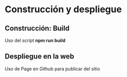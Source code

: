 # Construcción y despliegue

## Construcción: Build

Uso del script **npm run build**

## Despliegue en la web

Uso de Page en Github para publicar del sitio
